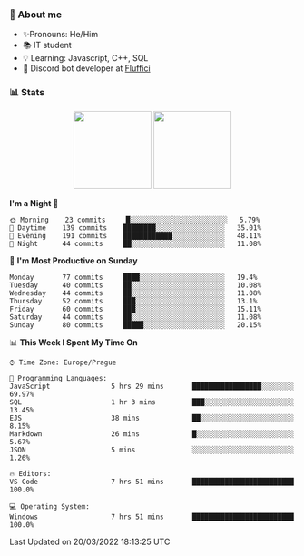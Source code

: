 ### 👋 About me

- ✨Pronouns: He/Him
- 📚 IT student
- 💡 Learning: Javascript, C++, SQL
- 🤖 Discord bot developer at [Fluffici](https://fluffici.eu)

### 📊 Stats
<p align="center">
  <img height="137px" src="https://github-readme-stats-ashy-seven.vercel.app/api?username=Nanoslav&count_private=true&theme=dark&show_icons=true" />
  <img height="137px" src="https://github-readme-stats-ashy-seven.vercel.app/api/top-langs?username=Nanoslav&count_private=true&layout=compact&theme=dark" />
</p>

<!--START_SECTION:waka-->
**I'm a Night 🦉** 

```text
🌞 Morning    23 commits     █░░░░░░░░░░░░░░░░░░░░░░░░   5.79% 
🌆 Daytime    139 commits    ████████░░░░░░░░░░░░░░░░░   35.01% 
🌃 Evening    191 commits    ████████████░░░░░░░░░░░░░   48.11% 
🌙 Night      44 commits     ██░░░░░░░░░░░░░░░░░░░░░░░   11.08%

```
📅 **I'm Most Productive on Sunday** 

```text
Monday       77 commits     ████░░░░░░░░░░░░░░░░░░░░░   19.4% 
Tuesday      40 commits     ██░░░░░░░░░░░░░░░░░░░░░░░   10.08% 
Wednesday    44 commits     ██░░░░░░░░░░░░░░░░░░░░░░░   11.08% 
Thursday     52 commits     ███░░░░░░░░░░░░░░░░░░░░░░   13.1% 
Friday       60 commits     ███░░░░░░░░░░░░░░░░░░░░░░   15.11% 
Saturday     44 commits     ██░░░░░░░░░░░░░░░░░░░░░░░   11.08% 
Sunday       80 commits     █████░░░░░░░░░░░░░░░░░░░░   20.15%

```


📊 **This Week I Spent My Time On** 

```text
⌚︎ Time Zone: Europe/Prague

💬 Programming Languages: 
JavaScript               5 hrs 29 mins       █████████████████░░░░░░░░   69.97% 
SQL                      1 hr 3 mins         ███░░░░░░░░░░░░░░░░░░░░░░   13.45% 
EJS                      38 mins             ██░░░░░░░░░░░░░░░░░░░░░░░   8.15% 
Markdown                 26 mins             █░░░░░░░░░░░░░░░░░░░░░░░░   5.67% 
JSON                     5 mins              ░░░░░░░░░░░░░░░░░░░░░░░░░   1.26%

🔥 Editors: 
VS Code                  7 hrs 51 mins       █████████████████████████   100.0%

💻 Operating System: 
Windows                  7 hrs 51 mins       █████████████████████████   100.0%

```


 Last Updated on 20/03/2022 18:13:25 UTC
<!--END_SECTION:waka-->

<!--
**Nanoslav/Nanoslav** is a ✨ _special_ ✨ repository because its `README.md` (this file) appears on your GitHub profile.

Here are some ideas to get you started:

- 🔭 I’m currently working on ...
- 🌱 I’m currently learning ...
- 👯 I’m looking to collaborate on ...
- 🤔 I’m looking for help with ...
- 💬 Ask me about ...
- 📫 How to reach me: ...
- 😄 Pronouns: ...
- ⚡ Fun fact: ...
-->
